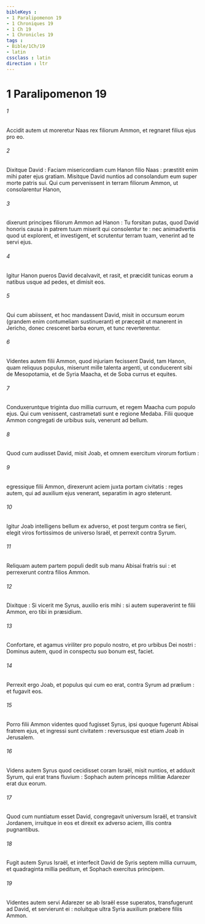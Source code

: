 ```yaml
---
bibleKeys : 
- 1 Paralipomenon 19
- 1 Chroniques 19
- 1 Ch 19
- 1 Chronicles 19
tags : 
- Bible/1Ch/19
- latin
cssclass : latin
direction : ltr
---
```


# 1 Paralipomenon 19

###### 1
Accidit autem ut moreretur Naas rex filiorum Ammon, et regnaret filius ejus pro eo.
###### 2
Dixitque David : Faciam misericordiam cum Hanon filio Naas : præstitit enim mihi pater ejus gratiam. Misitque David nuntios ad consolandum eum super morte patris sui. Qui cum pervenissent in terram filiorum Ammon, ut consolarentur Hanon,
###### 3
dixerunt principes filiorum Ammon ad Hanon : Tu forsitan putas, quod David honoris causa in patrem tuum miserit qui consolentur te : nec animadvertis quod ut explorent, et investigent, et scrutentur terram tuam, venerint ad te servi ejus.
###### 4
Igitur Hanon pueros David decalvavit, et rasit, et præcidit tunicas eorum a natibus usque ad pedes, et dimisit eos.
###### 5
Qui cum abiissent, et hoc mandassent David, misit in occursum eorum (grandem enim contumeliam sustinuerant) et præcepit ut manerent in Jericho, donec cresceret barba eorum, et tunc reverterentur.
###### 6
Videntes autem filii Ammon, quod injuriam fecissent David, tam Hanon, quam reliquus populus, miserunt mille talenta argenti, ut conducerent sibi de Mesopotamia, et de Syria Maacha, et de Soba currus et equites.
###### 7
Conduxeruntque triginta duo millia curruum, et regem Maacha cum populo ejus. Qui cum venissent, castrametati sunt e regione Medaba. Filii quoque Ammon congregati de urbibus suis, venerunt ad bellum.
###### 8
Quod cum audisset David, misit Joab, et omnem exercitum virorum fortium :
###### 9
egressique filii Ammon, direxerunt aciem juxta portam civitatis : reges autem, qui ad auxilium ejus venerant, separatim in agro steterunt.
###### 10
Igitur Joab intelligens bellum ex adverso, et post tergum contra se fieri, elegit viros fortissimos de universo Israël, et perrexit contra Syrum.
###### 11
Reliquam autem partem populi dedit sub manu Abisai fratris sui : et perrexerunt contra filios Ammon.
###### 12
Dixitque : Si vicerit me Syrus, auxilio eris mihi : si autem superaverint te filii Ammon, ero tibi in præsidium.
###### 13
Confortare, et agamus viriliter pro populo nostro, et pro urbibus Dei nostri : Dominus autem, quod in conspectu suo bonum est, faciet.
###### 14
Perrexit ergo Joab, et populus qui cum eo erat, contra Syrum ad prælium : et fugavit eos.
###### 15
Porro filii Ammon videntes quod fugisset Syrus, ipsi quoque fugerunt Abisai fratrem ejus, et ingressi sunt civitatem : reversusque est etiam Joab in Jerusalem.
###### 16
Videns autem Syrus quod cecidisset coram Israël, misit nuntios, et adduxit Syrum, qui erat trans fluvium : Sophach autem princeps militiæ Adarezer erat dux eorum.
###### 17
Quod cum nuntiatum esset David, congregavit universum Israël, et transivit Jordanem, irruitque in eos et direxit ex adverso aciem, illis contra pugnantibus.
###### 18
Fugit autem Syrus Israël, et interfecit David de Syris septem millia curruum, et quadraginta millia peditum, et Sophach exercitus principem.
###### 19
Videntes autem servi Adarezer se ab Israël esse superatos, transfugerunt ad David, et servierunt ei : noluitque ultra Syria auxilium præbere filiis Ammon.
